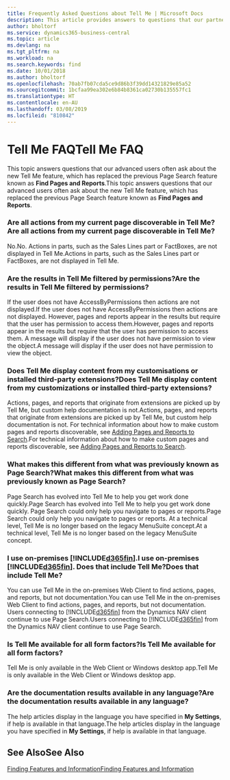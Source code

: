 ```yaml
---
title: Frequently Asked Questions about Tell Me | Microsoft Docs
description: This article provides answers to questions that our partners and customers often ask about Tell Me.
author: bholtorf
ms.service: dynamics365-business-central
ms.topic: article
ms.devlang: na
ms.tgt_pltfrm: na
ms.workload: na
ms.search.keywords: find
ms.date: 10/01/2018
ms.author: bholtorf
ms.openlocfilehash: 70ab7fb07cda5ce9d86b3f39dd14321829e85a52
ms.sourcegitcommit: 1bcfaa99ea302e6b84b8361ca02730b135557fc1
ms.translationtype: HT
ms.contentlocale: en-AU
ms.lasthandoff: 03/08/2019
ms.locfileid: "810842"
---
```

# <a name="tell-me-faq"></a><span data-ttu-id="378c2-103">Tell Me FAQ</span><span class="sxs-lookup"><span data-stu-id="378c2-103">Tell Me FAQ</span></span>
<span data-ttu-id="378c2-104">This topic answers questions that our advanced users often ask about the new Tell Me feature, which has replaced the previous Page Search feature known as **Find Pages and Reports**.</span><span class="sxs-lookup"><span data-stu-id="378c2-104">This topic answers questions that our advanced users often ask about the new Tell Me feature, which has replaced the previous Page Search feature known as **Find Pages and Reports**.</span></span>

### <a name="are-all-actions-from-my-current-page-discoverable-in-tell-me"></a><span data-ttu-id="378c2-105">Are all actions from my current page discoverable in Tell Me?</span><span class="sxs-lookup"><span data-stu-id="378c2-105">Are all actions from my current page discoverable in Tell Me?</span></span>
<span data-ttu-id="378c2-106">No.</span><span class="sxs-lookup"><span data-stu-id="378c2-106">No.</span></span> <span data-ttu-id="378c2-107">Actions in parts, such as the Sales Lines part or FactBoxes, are not displayed in Tell Me.</span><span class="sxs-lookup"><span data-stu-id="378c2-107">Actions in parts, such as the Sales Lines part or FactBoxes, are not displayed in Tell Me.</span></span>

### <a name="are-the-results-in-tell-me-filtered-by-permissions"></a><span data-ttu-id="378c2-108">Are the results in Tell Me filtered by permissions?</span><span class="sxs-lookup"><span data-stu-id="378c2-108">Are the results in Tell Me filtered by permissions?</span></span>
<span data-ttu-id="378c2-109">If the user does not have AccessByPermissions then actions are not displayed.</span><span class="sxs-lookup"><span data-stu-id="378c2-109">If the user does not have AccessByPermissions then actions are not displayed.</span></span> <span data-ttu-id="378c2-110">However, pages and reports appear in the results but require that the user has permission to access them.</span><span class="sxs-lookup"><span data-stu-id="378c2-110">However, pages and reports appear in the results but require that the user has permission to access them.</span></span> <span data-ttu-id="378c2-111">A message will display if the user does not have permission to view the object.</span><span class="sxs-lookup"><span data-stu-id="378c2-111">A message will display if the user does not have permission to view the object.</span></span>

### <a name="does-tell-me-display-content-from-my-customizations-or-installed-third-party-extensions"></a><span data-ttu-id="378c2-112">Does Tell Me display content from my customisations or installed third-party extensions?</span><span class="sxs-lookup"><span data-stu-id="378c2-112">Does Tell Me display content from my customizations or installed third-party extensions?</span></span>
<span data-ttu-id="378c2-113">Actions, pages, and reports that originate from extensions are picked up by Tell Me, but custom help documentation is not.</span><span class="sxs-lookup"><span data-stu-id="378c2-113">Actions, pages, and reports that originate from extensions are picked up by Tell Me, but custom help documentation is not.</span></span> <span data-ttu-id="378c2-114">For technical information about how to make custom pages and reports discoverable, see [Adding Pages and Reports to Search](/dynamics365/business-central/dev-itpro/developer/devenv-al-menusuite-functionality).</span><span class="sxs-lookup"><span data-stu-id="378c2-114">For technical information about how to make custom pages and reports discoverable, see [Adding Pages and Reports to Search](/dynamics365/business-central/dev-itpro/developer/devenv-al-menusuite-functionality).</span></span>

### <a name="what-makes-this-different-from-what-was-previously-known-as-page-search"></a><span data-ttu-id="378c2-115">What makes this different from what was previously known as Page Search?</span><span class="sxs-lookup"><span data-stu-id="378c2-115">What makes this different from what was previously known as Page Search?</span></span>
<span data-ttu-id="378c2-116">Page Search has evolved into Tell Me to help you get work done quickly.</span><span class="sxs-lookup"><span data-stu-id="378c2-116">Page Search has evolved into Tell Me to help you get work done quickly.</span></span> <span data-ttu-id="378c2-117">Page Search could only help you navigate to pages or reports.</span><span class="sxs-lookup"><span data-stu-id="378c2-117">Page Search could only help you navigate to pages or reports.</span></span> <span data-ttu-id="378c2-118">At a technical level, Tell Me is no longer based on the legacy MenuSuite concept.</span><span class="sxs-lookup"><span data-stu-id="378c2-118">At a technical level, Tell Me is no longer based on the legacy MenuSuite concept.</span></span>

### <a name="i-use-on-premises-included365finincludesd365finmdmd-does-that-include-tell-me"></a><span data-ttu-id="378c2-119">I use on-premises [!INCLUDE[d365fin](includes/d365fin_md.md)].</span><span class="sxs-lookup"><span data-stu-id="378c2-119">I use on-premises [!INCLUDE[d365fin](includes/d365fin_md.md)].</span></span> <span data-ttu-id="378c2-120">Does that include Tell Me?</span><span class="sxs-lookup"><span data-stu-id="378c2-120">Does that include Tell Me?</span></span>
<span data-ttu-id="378c2-121">You can use Tell Me in the on-premises Web Client to find actions, pages, and reports, but not documentation.</span><span class="sxs-lookup"><span data-stu-id="378c2-121">You can use Tell Me in the on-premises Web Client to find actions, pages, and reports, but not documentation.</span></span> <span data-ttu-id="378c2-122">Users connecting to [!INCLUDE[d365fin](includes/d365fin_md.md)] from the Dynamics NAV client continue to use Page Search.</span><span class="sxs-lookup"><span data-stu-id="378c2-122">Users connecting to [!INCLUDE[d365fin](includes/d365fin_md.md)] from the Dynamics NAV client continue to use Page Search.</span></span>

### <a name="is-tell-me-available-for-all-form-factors"></a><span data-ttu-id="378c2-123">Is Tell Me available for all form factors?</span><span class="sxs-lookup"><span data-stu-id="378c2-123">Is Tell Me available for all form factors?</span></span>
<span data-ttu-id="378c2-124">Tell Me is only available in the Web Client or Windows desktop app.</span><span class="sxs-lookup"><span data-stu-id="378c2-124">Tell Me is only available in the Web Client or Windows desktop app.</span></span>

### <a name="are-the-documentation-results-available-in-any-language"></a><span data-ttu-id="378c2-125">Are the documentation results available in any language?</span><span class="sxs-lookup"><span data-stu-id="378c2-125">Are the documentation results available in any language?</span></span>
<span data-ttu-id="378c2-126">The help articles display in the language you have specified in **My Settings**, if help is available in that language.</span><span class="sxs-lookup"><span data-stu-id="378c2-126">The help articles display in the language you have specified in **My Settings**, if help is available in that language.</span></span>

## <a name="see-also"></a><span data-ttu-id="378c2-127">See Also</span><span class="sxs-lookup"><span data-stu-id="378c2-127">See Also</span></span>  
[<span data-ttu-id="378c2-128">Finding Features and Information</span><span class="sxs-lookup"><span data-stu-id="378c2-128">Finding Features and Information</span></span>](ui-search.md)
